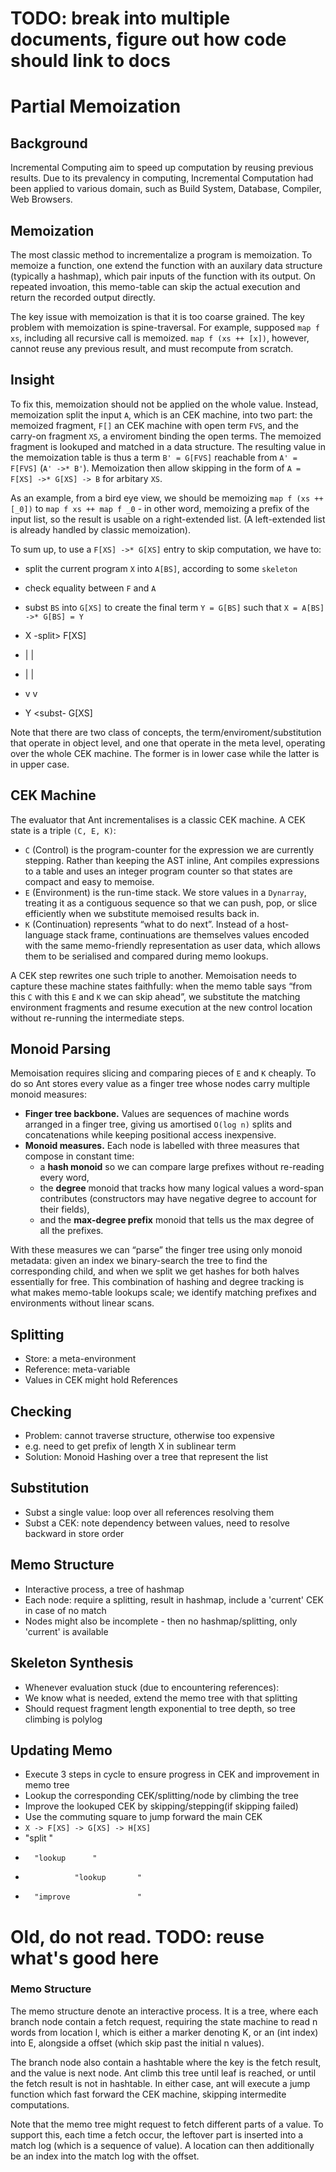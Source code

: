 # TODO: break into multiple documents, figure out how code should link to docs
# Partial Memoization

## Background
Incremental Computing aim to speed up computation by reusing previous results. 
Due to its prevalency in computing, Incremental Computation had been applied to various domain, such as Build System, Database, Compiler, Web Browsers.

## Memoization
The most classic method to incrementalize a program is memoization. To memoize a function, one extend the function with an auxilary data structure (typically a hashmap), which pair inputs of the function with its output. On repeated invoation, this memo-table can skip the actual execution and return the recorded output directly.

The key issue with memoization is that it is too coarse grained. The key problem with memoization is spine-traversal. For example, supposed `map f xs`, including all recursive call is memoized. `map f (xs ++ [x])`, however, cannot reuse any previous result, and must recompute from scratch. 

## Insight
To fix this, memoization should not be applied on the whole value. Instead, memoization split the input `A`, which is an CEK machine, into two part: the memoized fragment, `F[]` an CEK machine with open term `FVS`, and the carry-on fragment `XS`, a enviroment binding the open terms. The memoized fragment is lookuped and matched in a data structure. The resulting value in the memoization table is thus a term `B' = G[FVS]` reachable from `A' = F[FVS]` (`A' ->* B'`). Memoization then allow skipping in the form of `A = F[XS] ->* G[XS] -> B` for arbitary `XS`.

As an example, from a bird eye view, we should be memoizing `map f (xs ++ [_0])` to `map f xs ++ map f _0` - in other word, memoizing a prefix of the input list, so the result is usable on a right-extended list. (A left-extended list is already handled by classic memoization).

To sum up, to use a `F[XS] ->* G[XS]` entry to skip computation, we have to:
- split the current program `X` into `A[BS]`, according to some `skeleton`
- check equality between `F` and `A`
- subst `BS` into `G[XS]` to create the final term `Y = G[BS]` such that `X = A[BS] ->* G[BS] = Y`

- X    -split>   F[XS]
- |                |
- |                |
- v                v
- Y    <subst-   G[XS]

Note that there are two class of concepts, the term/enviroment/substitution that operate in object level, and one that operate in the meta level, operating over the whole CEK machine. The former is in lower case while the latter is in upper case.

## CEK Machine
The evaluator that Ant incrementalises is a classic CEK machine.  A CEK state is a triple `(C, E, K)`:

- `C` (Control) is the program-counter for the expression we are currently stepping.  Rather than keeping the AST inline, Ant compiles expressions to a table and uses an integer program counter so that states are compact and easy to memoise.
- `E` (Environment) is the run-time stack.  We store values in a `Dynarray`, treating it as a contiguous sequence so that we can push, pop, or slice efficiently when we substitute memoised results back in.
- `K` (Continuation) represents “what to do next”.  Instead of a host-language stack frame, continuations are themselves values encoded with the same memo-friendly representation as user data, which allows them to be serialised and compared during memo lookups.

A CEK step rewrites one such triple to another.  Memoisation needs to capture these machine states faithfully: when the memo table says “from this `C` with this `E` and `K` we can skip ahead”, we substitute the matching environment fragments and resume execution at the new control location without re-running the intermediate steps.

## Monoid Parsing
Memoisation requires slicing and comparing pieces of `E` and `K` cheaply.  To do so Ant stores every value as a finger tree whose nodes carry multiple monoid measures:

- **Finger tree backbone.**  Values are sequences of machine words arranged in a finger tree, giving us amortised `O(log n)` splits and concatenations while keeping positional access inexpensive.
- **Monoid measures.**  Each node is labelled with three measures that compose in constant time:
  - a **hash monoid** so we can compare large prefixes without re-reading every word,
  - the **degree** monoid that tracks how many logical values a word-span contributes (constructors may have negative degree to account for their fields),
  - and the **max-degree prefix** monoid that tells us the max degree of all the prefixes.

With these measures we can “parse” the finger tree using only monoid metadata: given an index we binary-search the tree to find the corresponding child, and when we split we get hashes for both halves essentially for free.  This combination of hashing and degree tracking is what makes memo-table lookups scale; we identify matching prefixes and environments without linear scans.

## Splitting
- Store: a meta-environment
- Reference: meta-variable
- Values in CEK might hold References

## Checking
- Problem: cannot traverse structure, otherwise too expensive
- e.g. need to get prefix of length X in sublinear term
- Solution: Monoid Hashing over a tree that represent the list

## Substitution
- Subst a single value: loop over all references resolving them
- Subst a CEK: note dependency between values, need to resolve backward in store order

## Memo Structure
- Interactive process, a tree of hashmap
- Each node: require a splitting, result in hashmap, include a 'current' CEK in case of no match
- Nodes might also be incomplete - then no hashmap/splitting, only 'current' is available

## Skeleton Synthesis
- Whenever evaluation stuck (due to encountering references):
- We know what is needed, extend the memo tree with that splitting
- Should request fragment length exponential to tree depth, so tree climbing is polylog

## Updating Memo
- Execute 3 steps in cycle to ensure progress in CEK and improvement in memo tree
- Lookup the corresponding CEK/splitting/node by climbing the tree
- Improve the lookuped CEK by skipping/stepping(if skipping failed)
- Use the commuting square to jump forward the main CEK
- `X -> F[XS] -> G[XS] -> H[XS]`
- "split    "
-       "lookup      "
-                "lookup       "
-       "improve               " 
# Old, do not read. TODO: reuse what's good here
### Memo Structure
The memo structure denote an interactive process. It is a tree, where each branch node contain a fetch request, requiring the state machine to read n words from location l, which is either a marker denoting K, or an (int index) into E, alongside a offset (which skip past the initial n values). 

The branch node also contain a hashtable where the key is the fetch result, and the value is next node. Ant climb this tree until leaf is reached, or until the fetch result is not in hashtable. In either case, ant will execute a jump function which fast forward the CEK machine, skipping intermedite computations.

Note that the memo tree might request to fetch different parts of a value. 
To support this, each time a fetch occur, the leftover part is inserted into a match log (which is a sequence of value). 
A location can then additionally be an index into the match log with the offset.
